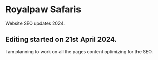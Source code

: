 # Royalpaw Safaris
Website SEO updates 2024. 

## Editing started on 21st April 2024. 
I am planning to work on all the pages content optimizing for the SEO.

## 
